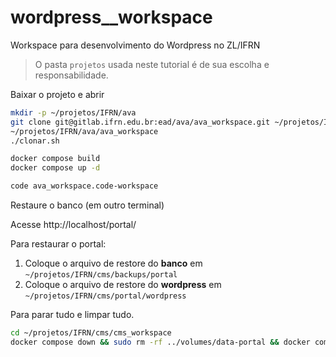 # wordpress__workspace
Workspace para desenvolvimento do Wordpress no ZL/IFRN

> O pasta `projetos` usada neste tutorial é de sua escolha e responsabilidade.

Baixar o projeto e abrir

```bash
mkdir -p ~/projetos/IFRN/ava
git clone git@gitlab.ifrn.edu.br:ead/ava/ava_workspace.git ~/projetos/IFRN/ava/ava_workspace
~/projetos/IFRN/ava/ava_workspace
./clonar.sh

docker compose build
docker compose up -d 

code ava_workspace.code-workspace
```

Restaure o banco (em outro terminal)



Acesse http://localhost/portal/

Para restaurar o portal:
1. Coloque o arquivo de restore do **banco** em `~/projetos/IFRN/cms/backups/portal`
2. Coloque o arquivo de restore do **wordpress** em `~/projetos/IFRN/cms/portal/wordpress`


Para parar tudo e limpar tudo.

```bash
cd ~/projetos/IFRN/cms/cms_workspace
docker compose down && sudo rm -rf ../volumes/data-portal && docker compose up
```
